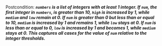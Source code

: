 Postcondition: ***`numbers` is a list of integers with at least 1 integer. If `num`, the first integer in `numbers`, is greater than 10, `high` is increased by 1, while `medium` and `low` remain at 0. If `num` is greater than 0 but less than or equal to 10, `medium` is increased by 1 and remains 1, while `low` stays at 0. If `num` is less than or equal to 0, `low` is increased by 1 and becomes 1, while `medium` stays at 0. This captures all cases for the value of `num` relative to the integer thresholds.***